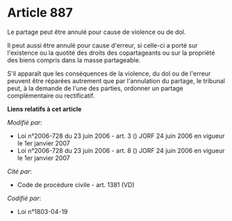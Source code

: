 # Article 887

Le partage peut être annulé pour cause de violence ou de dol.

Il peut aussi être annulé pour cause d'erreur, si celle-ci a porté sur l'existence ou la quotité des droits des copartageants
ou sur la propriété des biens compris dans la masse partageable.

S'il apparaît que les conséquences de la violence, du dol ou de l'erreur peuvent être réparées autrement que par l'annulation
du partage, le tribunal peut, à la demande de l'une des parties, ordonner un partage complémentaire ou rectificatif.

**Liens relatifs à cet article**

_Modifié par_:

  - Loi n°2006-728 du 23 juin 2006 - art. 3 () JORF 24 juin 2006 en vigueur le 1er janvier 2007
  - Loi n°2006-728 du 23 juin 2006 - art. 8 () JORF 24 juin 2006 en vigueur le 1er janvier 2007

_Cité par_:

  - Code de procédure civile - art. 1381 (VD)

_Codifié par_:

  - Loi n°1803-04-19
